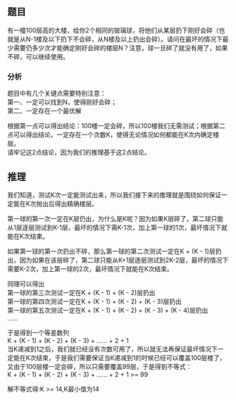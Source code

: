 ## 题目
有一幢100层高的大楼，给你2个相同的玻璃球，将他们从某层扔下刚好会碎（也就是从N-1楼及以下扔下不会碎，从N楼及以上扔出会碎）。请问在最坏的情况下最少需要仍多少次才能确定刚好会碎的楼层N？注意，球一旦碎了就没有用了，如果不碎，可以继续使用。

### 分析
题目中有几个关键点需要特别注意：  
第一、一定可以找到N，使得刚好会碎；  
第二、一定存在一个最优解


根据第一点可以得出结论：100楼一定会碎，所以100楼我们无需测试；根据第二点可以得出结论，一定存在一个次数K，使得无论情况如何都能在K次内确定楼层。  
请牢记这2点结论，因为我们的推理基于这2点结论。

## 推理
我们知道，测试K次一定能测试出来，所以我们接下来的推理就是围绕如何保证一定能在K次抛出后得出精确楼层。

第一球的第一次一定在K层仍出，为什么是K呢？因为如果K层碎了，第二球只能从1层逐层测试到K-1层，最坏的情况下需K-1次，加上第一球的1次，最坏情况下就能在K次结束。

如果第一球的第一次扔出不碎，那么第一球的第二次测试一定在K + (K - 1)层扔出，因为如果在该层碎了，第二球只能从K+1层逐层测试到2K-2层，最坏的情况下需要K-2次，加上第一球的2次，最坏情况下就能在K次结束。

同理可以得出  
第一球的第三次测试一定在K + (K - 1) + (K - 2)层扔出  
第一球的第四次测试一定在K + (K - 1) + (K - 2) + (K - 3)层扔出  
第一球的第五次测试一定在K + (K - 1) + (K - 2) + (K - 3) + (K - 4)层扔出  
......  

于是得到一个等差数列  
K + (K - 1) + (K - 2) + (K - 3) + ...... + 2 + 1  
当K递减到1之后，我们就已经没有次数可用了，所以就无法再保证最坏情况下一定能在K次结束，于是我们需要保证当K递减到1的时候已经可以覆盖100层楼了，又由于100层楼一定会碎，所以只需要覆盖99层，于是得到不等式：  
K + (K - 1) + (K - 2) + (K - 3) + ...... + 2 + 1  >= 99  

解不等式得:K >= 14,K最小值为14

